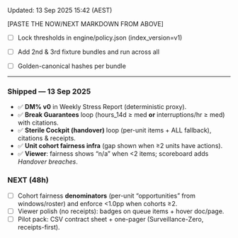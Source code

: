 Updated: 13 Sep 2025 15:42 (AEST)

[PASTE THE NOW/NEXT MARKDOWN FROM ABOVE]

- [ ] Lock thresholds in engine/policy.json (index_version=v1)

- [ ] Add 2nd & 3rd fixture bundles and run across all

- [ ] Golden-canonical hashes per bundle

---

### Shipped — 13 Sep 2025
- ✅ **DM% v0** in Weekly Stress Report (deterministic proxy).
- ✅ **Break Guarantees** loop (hours_14d ≥ med **or** interruptions/hr ≥ med) with citations.
- ✅ **Sterile Cockpit (handover)** loop (per-unit items + ALL fallback), citations & receipts.
- ✅ **Unit cohort fairness infra** (gap shown when ≥2 units have actions).
- ✅ **Viewer**: fairness shows “n/a” when <2 items; scoreboard adds *Handover breaches*.

### NEXT (48h)
- [ ] Cohort fairness **denominators** (per-unit “opportunities” from windows/roster) and enforce <1.0pp when cohorts ≥2.
- [ ] Viewer polish (no receipts): badges on queue items + hover doc/page.
- [ ] Pilot pack: CSV contract sheet + one-pager (Surveillance-Zero, receipts-first).
